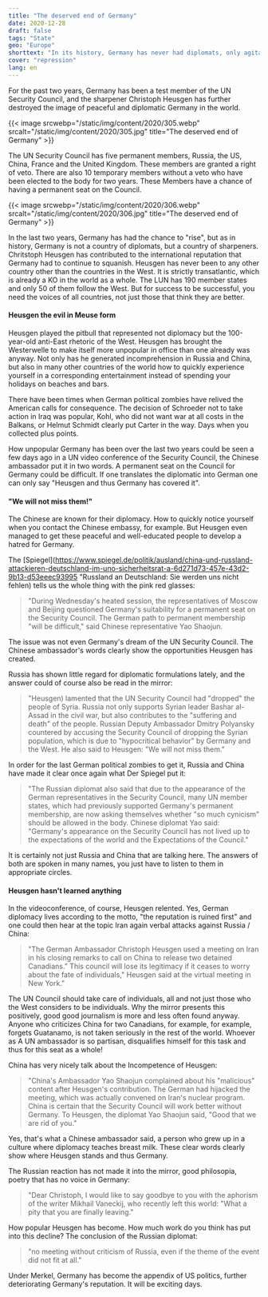 ```yaml
---
title: "The deserved end of Germany"
date: 2020-12-28
draft: false
tags: "State"
geo: "Europe"
shorttext: "In its history, Germany has never had diplomats, only agitators. Something like that has no right to sit on the UN Security Council."
cover: "repression"
lang: en
---
```


For the past two years, Germany has been a test member of the UN Security Council, and the sharpener Christoph Heusgen has further destroyed the image of peaceful and diplomatic Germany in the world.

{{< image srcwebp="/static/img/content/2020/305.webp" srcalt="/static/img/content/2020/305.jpg" title="The deserved end of Germany" >}}

The UN Security Council has five permanent members, Russia, the US, China, France and the United Kingdom. These members are granted a right of veto. There are also 10 temporary members without a veto who have been elected to the body for two years. These Members have a chance of having a permanent seat on the Council.

{{< image srcwebp="/static/img/content/2020/306.webp" srcalt="/static/img/content/2020/306.jpg" title="The deserved end of Germany" >}}

In the last two years, Germany has had the chance to "rise", but as in history, Germany is not a country of diplomats, but a country of sharpeners. Chritstoph Heusgen has contributed to the international reputation that Germany had to continue to squanish. Heusgen has never been to any other country other than the countries in the West. It is strictly transatlantic, which is already a KO in the world as a whole. The LUN has 190 member states and only 50 of them follow the West. But for success to be successful, you need the voices of all countries, not just those that think they are better.

#### Heusgen the evil in Meuse form

Heusgen played the pitbull that represented not diplomacy but the 100-year-old anti-East rhetoric of the West. Heusgen has brought the Westerwelle to make itself more unpopular in office than one already was anyway. Not only has he generated incomprehension in Russia and China, but also in many other countries of the world how to quickly experience yourself in a corresponding entertainment instead of spending your holidays on beaches and bars.

There have been times when German political zombies have relived the American calls for consequence. The decision of Schroeder not to take action in Iraq was popular, Kohl, who did not want war at all costs in the Balkans, or Helmut Schmidt clearly put Carter in the way. Days when you collected plus points.

How unpopular Germany has been over the last two years could be seen a few days ago in a UN video conference of the Security Council, the Chinese ambassador put it in two words. A permanent seat on the Council for Germany could be difficult. If one translates the diplomatic into German one can only say "Heusgen and thus Germany has covered it".

#### "We will not miss them!"

The Chinese are known for their diplomacy. How to quickly notice yourself when you contact the Chinese embassy, for example. But Heusgen even managed to get these peaceful and well-educated people to develop a hatred for Germany.

The [Spiegel](https://www.spiegel.de/politik/ausland/china-und-russland-attackieren-deutschland-im-uno-sicherheitsrat-a-6d271d73-457e-43d2-9b13-d53eeec93995 "Russland an Deutschland: Sie werden uns nicht fehlen) tells us the whole thing with the pink red glasses:

> "During Wednesday's heated session, the representatives of Moscow and Beijing questioned Germany's suitability for a permanent seat on the Security Council. The German path to permanent membership "will be difficult," said Chinese representative Yao Shaojun.

The issue was not even Germany's dream of the UN Security Council. The Chinese ambassador's words clearly show the opportunities Heusgen has created.

Russia has shown little regard for diplomatic formulations lately, and the answer could of course also be read in the mirror:

> "Heusgen) lamented that the UN Security Council had "dropped" the people of Syria. Russia not only supports Syrian leader Bashar al-Assad in the civil war, but also contributes to the "suffering and death" of the people. Russian Deputy Ambassador Dmitry Polyansky countered by accusing the Security Council of dropping the Syrian population, which is due to "hypocritical behavior" by Germany and the West. He also said to Heusgen: "We will not miss them."

In order for the last German political zombies to get it, Russia and China have made it clear once again what Der Spiegel put it:

> "The Russian diplomat also said that due to the appearance of the German representatives in the Security Council, many UN member states, which had previously supported Germany's permanent membership, are now asking themselves whether "so much cynicism" should be allowed in the body. Chinese diplomat Yao said: "Germany's appearance on the Security Council has not lived up to the expectations of the world and the Expectations of the Council."

It is certainly not just Russia and China that are talking here. The answers of both are spoken in many names, you just have to listen to them in appropriate circles.

#### Heusgen hasn't learned anything

In the videoconference, of course, Heusgen relented. Yes, German diplomacy lives according to the motto, "the reputation is ruined first" and one could then hear at the topic Iran again verbal attacks against Russia / China:

> "The German Ambassador Christoph Heusgen used a meeting on Iran in his closing remarks to call on China to release two detained Canadians." This council will lose its legitimacy if it ceases to worry about the fate of individuals," Heusgen said at the virtual meeting in New York."

The UN Council should take care of individuals, all and not just those who the West considers to be individuals. Why the mirror presents this positively, good good journalism is more and less often found anyway. Anyone who criticizes China for two Canadians, for example, for example, forgets Guatanamo, is not taken seriously in the rest of the world. Whoever as A UN ambassador is so partisan, disqualifies himself for this task and thus for this seat as a whole!

China has very nicely talk about the Incompetence of Heusgen:

> "China's Ambassador Yao Shaojun complained about his "malicious" content after Heusgen's contribution. The German had hijacked the meeting, which was actually convened on Iran's nuclear program. China is certain that the Security Council will work better without Germany. To Heusgen, the diplomat Yao Shaojun said, "Good that we are rid of you."

Yes, that's what a Chinese ambassador said, a person who grew up in a culture where diplomacy teaches breast milk. These clear words clearly show where Heusgen stands and thus Germany.

The Russian reaction has not made it into the mirror, good philosopia, poetry that has no voice in Germany:

> "Dear Christoph, I would like to say goodbye to you with the aphorism of the writer Mikhail Vaneckij, who recently left this world: "What a pity that you are finally leaving."

How popular Heusgen has become. How much work do you think has put into this decline? The conclusion of the Russian diplomat:

> "no meeting without criticism of Russia, even if the theme of the event did not fit at all."

Under Merkel, Germany has become the appendix of US politics, further deteriorating Germany's reputation. It will be exciting days.

